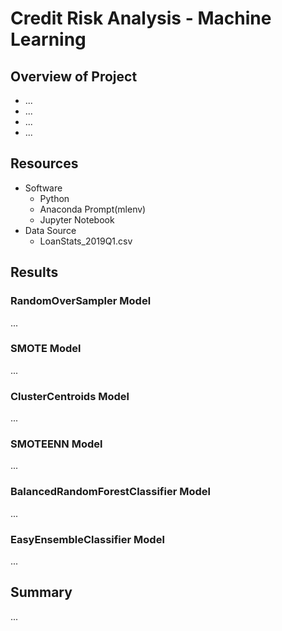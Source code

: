 # Credit Risk Analysis - Machine Learning

## Overview of Project
- ...
- ...
- ...
- ...

## Resources
- Software
  - Python
  - Anaconda Prompt(mlenv)
  - Jupyter Notebook
- Data Source
  - LoanStats_2019Q1.csv
  
## Results

### RandomOverSampler Model
...

### SMOTE Model
...

### ClusterCentroids Model
...

### SMOTEENN Model
...

### BalancedRandomForestClassifier Model
...

### EasyEnsembleClassifier Model
...

## Summary
...
